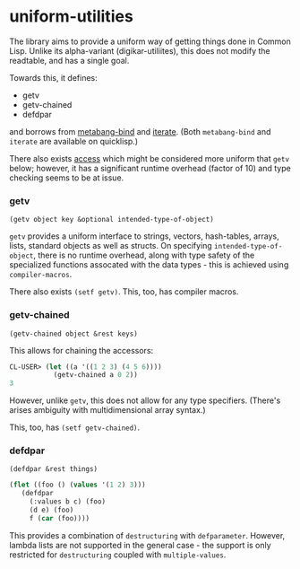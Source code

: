 # uniform-utilities

The library aims to provide a uniform way of getting things done in Common Lisp. Unlike its alpha-variant (digikar-utiliites), this does not modify the readtable, and has a single goal.

Towards this, it defines:

- getv
- getv-chained
- defdpar

and borrows from [metabang-bind](https://common-lisp.net/project/metabang-bind/user-guide.html) and [iterate](https://digikar99.github.io/cl-iterate-docs/). (Both `metabang-bind` and `iterate` are available on quicklisp.)

There also exists [access](https://github.com/AccelerationNet/access) which might be considered more uniform that `getv` below; however, it has a significant runtime overhead (factor of 10) and type checking seems to be at issue.

### getv
`(getv object key &optional intended-type-of-object)`

`getv` provides a uniform interface to strings, vectors, hash-tables, arrays, lists, standard objects as well as structs. On specifying `intended-type-of-object`, there is no runtime overhead, along with type safety of the specialized functions assocated with the data types - this is achieved using `compiler-macros`.

There also exists `(setf getv)`. This, too, has compiler macros.

### getv-chained
`(getv-chained object &rest keys)`

This allows for chaining the accessors:

```lisp
CL-USER> (let ((a '((1 2 3) (4 5 6)))) 
           (getv-chained a 0 2))
3
```

However, unlike `getv`, this does not allow for any type specifiers. (There's arises ambiguity with multidimensional array syntax.)

This, too, has `(setf getv-chained)`.

### defdpar
`(defdpar &rest things)`

```lisp
(flet ((foo () (values '(1 2) 3)))
   (defdpar 
     (:values b c) (foo)
     (d e) (foo)
     f (car (foo))))
```

This provides a combination of `destructuring` with `defparameter`. However, lambda lists are not supported in the general case - the support is only restricted for `destructuring` coupled with `multiple-values`.

